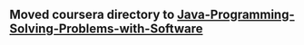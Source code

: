## Moved coursera directory to [Java-Programming-Solving-Problems-with-Software](https://github.com/abhijithraok/Java-Programming-Solving-Problems-with-Software)
